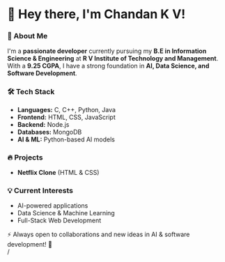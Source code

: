 # 👋 Hey there, I'm Chandan K V!

### 🚀 About Me  
I'm a **passionate developer** currently pursuing my **B.E in Information Science & Engineering** at **R V Institute of Technology and Management**. With a **9.25 CGPA**, I have a strong foundation in **AI, Data Science, and Software Development**.  

### 🛠 Tech Stack  
- **Languages:** C, C++, Python, Java  
- **Frontend:** HTML, CSS, JavaScript
- **Backend:** Node.js  
- **Databases:** MongoDB  
- **AI & ML:** Python-based AI models  

### 🔥 Projects  
- **Netflix Clone** (HTML & CSS)   

### 💡 Current Interests  
- AI-powered applications  
- Data Science & Machine Learning  
- Full-Stack Web Development 

⚡ Always open to collaborations and new ideas in AI & software development! 🚀  
/
